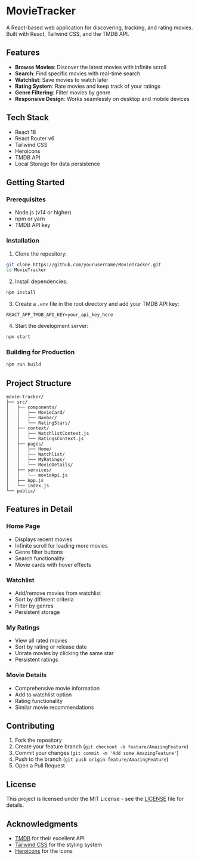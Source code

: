# MovieTracker

A React-based web application for discovering, tracking, and rating movies. Built with React, Tailwind CSS, and the TMDB API.

## Features

- **Browse Movies**: Discover the latest movies with infinite scroll
- **Search**: Find specific movies with real-time search
- **Watchlist**: Save movies to watch later
- **Rating System**: Rate movies and keep track of your ratings
- **Genre Filtering**: Filter movies by genre
- **Responsive Design**: Works seamlessly on desktop and mobile devices

## Tech Stack

- React 18
- React Router v6
- Tailwind CSS
- Heroicons
- TMDB API
- Local Storage for data persistence

## Getting Started

### Prerequisites

- Node.js (v14 or higher)
- npm or yarn
- TMDB API key

### Installation

1. Clone the repository:

```bash
git clone https://github.com/yourusername/MovieTracker.git
cd MovieTracker
```

2. Install dependencies:

```bash
npm install
```

3. Create a `.env` file in the root directory and add your TMDB API key:

```env
REACT_APP_TMDB_API_KEY=your_api_key_here
```

4. Start the development server:

```bash
npm start
```

### Building for Production

```bash
npm run build
```

## Project Structure

```
movie-tracker/
├── src/
│   ├── components/
│   │   ├── MovieCard/
│   │   ├── Navbar/
│   │   └── RatingStars/
│   ├── context/
│   │   ├── WatchlistContext.js
│   │   └── RatingsContext.js
│   ├── pages/
│   │   ├── Home/
│   │   ├── Watchlist/
│   │   ├── MyRatings/
│   │   └── MovieDetails/
│   ├── services/
│   │   └── movieApi.js
│   ├── App.js
│   └── index.js
└── public/
```

## Features in Detail

### Home Page
- Displays recent movies
- Infinite scroll for loading more movies
- Genre filter buttons
- Search functionality
- Movie cards with hover effects

### Watchlist
- Add/remove movies from watchlist
- Sort by different criteria
- Filter by genres
- Persistent storage

### My Ratings
- View all rated movies
- Sort by rating or release date
- Unrate movies by clicking the same star
- Persistent ratings

### Movie Details
- Comprehensive movie information
- Add to watchlist option
- Rating functionality
- Similar movie recommendations

## Contributing

1. Fork the repository
2. Create your feature branch (`git checkout -b feature/AmazingFeature`)
3. Commit your changes (`git commit -m 'Add some AmazingFeature'`)
4. Push to the branch (`git push origin feature/AmazingFeature`)
5. Open a Pull Request

## License

This project is licensed under the MIT License - see the [LICENSE](LICENSE) file for details.

## Acknowledgments

- [TMDB](https://www.themoviedb.org/) for their excellent API
- [Tailwind CSS](https://tailwindcss.com/) for the styling system
- [Heroicons](https://heroicons.com/) for the icons
